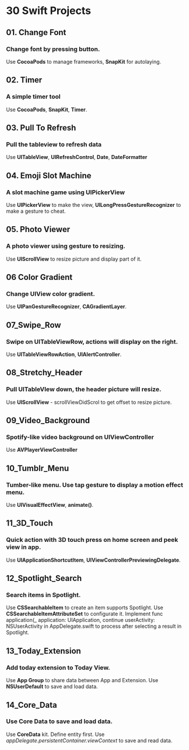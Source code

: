 # 30 Swift Projects

## 01. Change Font
### Change font by pressing button.
Use **CocoaPods** to manage frameworks, **SnapKit** for autolaying.

## 02. Timer
### A simple timer tool
Use **CocoaPods**, **SnapKit**, **Timer**.

## 03. Pull To Refresh
### Pull the tableview to refresh data
Use **UITableView**, **UIRefreshControl**, **Date**, **DateFormatter**

## 04. Emoji Slot Machine
### A slot machine game using UIPickerView
Use **UIPickerView** to make the view, **UILongPressGestureRecognizer** to make a gesture to cheat.

## 05. Photo Viewer
### A photo viewer using gesture to resizing.
Use **UIScrollView** to resize picture and display part of it.

## 06 Color Gradient
### Change UIView color gradient.
Use **UIPanGestureRecognizer**, **CAGradientLayer**.

## 07_Swipe_Row
### Swipe on UITableViewRow, actions will display on the right.
Use **UITableViewRowAction**, **UIAlertController**.

## 08_Stretchy_Header
### Pull UITableVIew down, the header picture will resize.
Use **UIScrollView** - scrollViewDidScrol to get offset to resize picture.

## 09_Video_Background
### Spotify-like video background on UIViewController
Use **AVPlayerViewController**

## 10_Tumblr_Menu
### Tumber-like menu. Use tap gesture to display a motion effect menu.
Use **UIVisualEffectView**, **animate()**.

## 11_3D_Touch
### Quick action with 3D touch press on home screen and peek view in app.
Use **UIApplicationShortcutItem**, **UIViewControllerPreviewingDelegate**.


## 12_Spotlight_Search
### Search items in Spotlight.
Use **CSSearchableItem** to create an item supports Spotlight. Use **CSSearchableItemAttributeSet** to configurate it.
Implement
    func application(_ application: UIApplication, continue userActivity: NSUserActivity
in AppDelegate.swift to process after selecting a result in Spotlight.


## 13_Today_Extension
### Add today extension to Today View.
Use **App Group** to share data between App and Extension. Use **NSUserDefault** to save and load data.

## 14_Core_Data
### Use Core Data to save and load data.
Use **CoreData** kit. Define entity first. Use *appDelegate.persistentContainer.viewContext* to save and read data.
